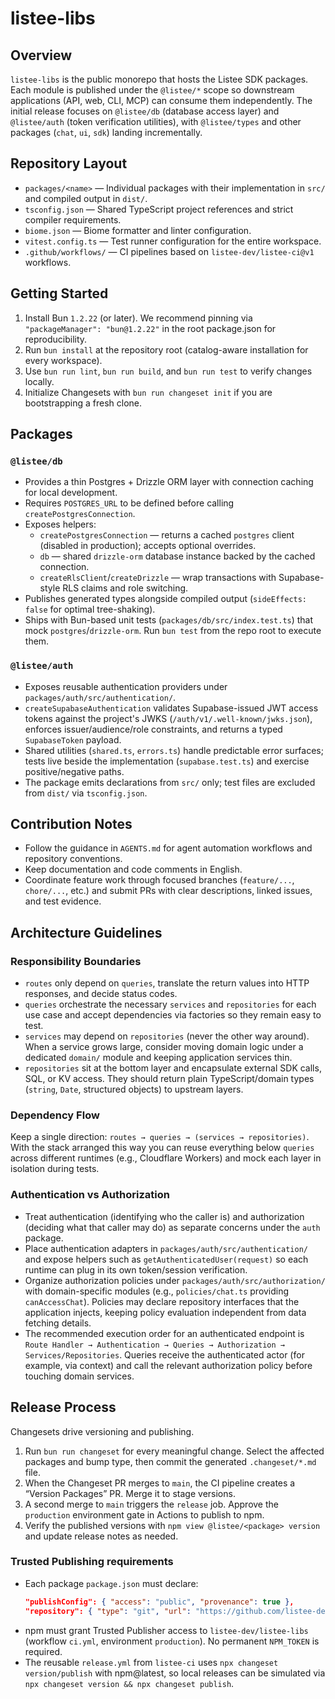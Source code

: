 # listee-libs

## Overview
`listee-libs` is the public monorepo that hosts the Listee SDK packages. Each module is published under the `@listee/*` scope so downstream applications (API, web, CLI, MCP) can consume them independently. The initial release focuses on `@listee/db` (database access layer) and `@listee/auth` (token verification utilities), with `@listee/types` and other packages (`chat`, `ui`, `sdk`) landing incrementally.

## Repository Layout
- `packages/<name>` — Individual packages with their implementation in `src/` and compiled output in `dist/`.
- `tsconfig.json` — Shared TypeScript project references and strict compiler requirements.
- `biome.json` — Biome formatter and linter configuration.
- `vitest.config.ts` — Test runner configuration for the entire workspace.
- `.github/workflows/` — CI pipelines based on `listee-dev/listee-ci@v1` workflows.

## Getting Started
1. Install Bun `1.2.22` (or later). We recommend pinning via `"packageManager": "bun@1.2.22"` in the root package.json for reproducibility.
2. Run `bun install` at the repository root (catalog-aware installation for every workspace).
3. Use `bun run lint`, `bun run build`, and `bun run test` to verify changes locally.
4. Initialize Changesets with `bun run changeset init` if you are bootstrapping a fresh clone.

## Packages

### `@listee/db`
- Provides a thin Postgres + Drizzle ORM layer with connection caching for local development.
- Requires `POSTGRES_URL` to be defined before calling `createPostgresConnection`.
- Exposes helpers:
  - `createPostgresConnection` — returns a cached `postgres` client (disabled in production); accepts optional overrides.
  - `db` — shared `drizzle-orm` database instance backed by the cached connection.
  - `createRlsClient`/`createDrizzle` — wrap transactions with Supabase-style RLS claims and role switching.
- Publishes generated types alongside compiled output (`sideEffects: false` for optimal tree-shaking).
- Ships with Bun-based unit tests (`packages/db/src/index.test.ts`) that mock `postgres`/`drizzle-orm`. Run `bun test` from the repo root to execute them.

### `@listee/auth`
- Exposes reusable authentication providers under `packages/auth/src/authentication/`.
- `createSupabaseAuthentication` validates Supabase-issued JWT access tokens against the project's JWKS (`/auth/v1/.well-known/jwks.json`), enforces issuer/audience/role constraints, and returns a typed `SupabaseToken` payload.
- Shared utilities (`shared.ts`, `errors.ts`) handle predictable error surfaces; tests live beside the implementation (`supabase.test.ts`) and exercise positive/negative paths.
- The package emits declarations from `src/` only; test files are excluded from `dist/` via `tsconfig.json`.

## Contribution Notes
- Follow the guidance in `AGENTS.md` for agent automation workflows and repository conventions.
- Keep documentation and code comments in English.
- Coordinate feature work through focused branches (`feature/...`, `chore/...`, etc.) and submit PRs with clear descriptions, linked issues, and test evidence.

## Architecture Guidelines

### Responsibility Boundaries
- `routes` only depend on `queries`, translate the return values into HTTP responses, and decide status codes.
- `queries` orchestrate the necessary `services` and `repositories` for each use case and accept dependencies via factories so they remain easy to test.
- `services` may depend on `repositories` (never the other way around). When a service grows large, consider moving domain logic under a dedicated `domain/` module and keeping application services thin.
- `repositories` sit at the bottom layer and encapsulate external SDK calls, SQL, or KV access. They should return plain TypeScript/domain types (`string`, `Date`, structured objects) to upstream layers.

### Dependency Flow
Keep a single direction: `routes → queries → (services → repositories)`. With the stack arranged this way you can reuse everything below `queries` across different runtimes (e.g., Cloudflare Workers) and mock each layer in isolation during tests.

### Authentication vs Authorization
- Treat authentication (identifying who the caller is) and authorization (deciding what that caller may do) as separate concerns under the `auth` package.
- Place authentication adapters in `packages/auth/src/authentication/` and expose helpers such as `getAuthenticatedUser(request)` so each runtime can plug in its own token/session verification.
- Organize authorization policies under `packages/auth/src/authorization/` with domain-specific modules (e.g., `policies/chat.ts` providing `canAccessChat`). Policies may declare repository interfaces that the application injects, keeping policy evaluation independent from data fetching details.
- The recommended execution order for an authenticated endpoint is `Route Handler → Authentication → Queries → Authorization → Services/Repositories`. Queries receive the authenticated actor (for example, via context) and call the relevant authorization policy before touching domain services.

## Release Process
Changesets drive versioning and publishing.

1. Run `bun run changeset` for every meaningful change. Select the affected packages and bump type, then commit the generated `.changeset/*.md` file.
2. When the Changeset PR merges to `main`, the CI pipeline creates a “Version Packages” PR. Merge it to stage versions.
3. A second merge to `main` triggers the `release` job. Approve the `production` environment gate in Actions to publish to npm.
4. Verify the published versions with `npm view @listee/<package> version` and update release notes as needed.

### Trusted Publishing requirements
- Each package `package.json` must declare:
  ```json
  "publishConfig": { "access": "public", "provenance": true },
  "repository": { "type": "git", "url": "https://github.com/listee-dev/listee-libs.git" }
  ```
- npm must grant Trusted Publisher access to `listee-dev/listee-libs` (workflow `ci.yml`, environment `production`). No permanent `NPM_TOKEN` is required.
- The reusable `release.yml` from `listee-ci` uses `npx changeset version/publish` with npm@latest, so local releases can be simulated via `npx changeset version && npx changeset publish`.
